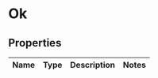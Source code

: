 
# Ok

## Properties
Name | Type | Description | Notes
------------ | ------------- | ------------- | -------------



